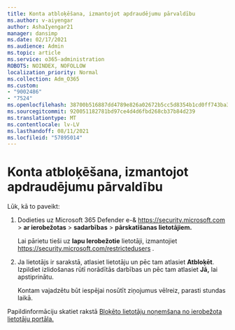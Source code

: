 ```yaml
---
title: Konta atbloķēšana, izmantojot apdraudējumu pārvaldību
ms.author: v-aiyengar
author: AshaIyengar21
manager: dansimp
ms.date: 02/17/2021
ms.audience: Admin
ms.topic: article
ms.service: o365-administration
ROBOTS: NOINDEX, NOFOLLOW
localization_priority: Normal
ms.collection: Adm_O365
ms.custom:
- "9002486"
- "7524"
ms.openlocfilehash: 38700b516887dd4789e826a02672b5cc5d8354b1cd0ff743ba321724903413ba
ms.sourcegitcommit: 920051182781bd97ce4d4d6fbd268cb37b84d239
ms.translationtype: MT
ms.contentlocale: lv-LV
ms.lasthandoff: 08/11/2021
ms.locfileid: "57895014"
---
```

# <a name="unblock-an-account-by-using-threat-management"></a>Konta atbloķēšana, izmantojot apdraudējumu pārvaldību

Lūk, kā to paveikt:

1. Dodieties uz Microsoft 365 Defender e-& <https://security.microsoft.com> \> **ar ierobežotas** \> **sadarbības** \> **pārskatīšanas lietotājiem.**

   Lai pārietu tieši uz **lapu Ierobežotie** lietotāji, izmantojiet <https://security.microsoft.com/restrictedusers> .

2. Ja lietotājs ir sarakstā, atlasiet lietotāju un pēc tam atlasiet **Atbloķēt**. Izpildiet izlidošanas rūtī norādītās darbības un pēc tam atlasiet **Jā,** lai apstiprinātu.

   Kontam vajadzētu būt iespējai nosūtīt ziņojumus vēlreiz, parasti stundas laikā.

Papildinformāciju skatiet rakstā [Bloķēto lietotāju noņemšana no ierobežota lietotāju portāla.](https://docs.microsoft.com/microsoft-365/security/office-365-security/removing-user-from-restricted-users-portal-after-spam)
